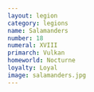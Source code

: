 ```yaml
---
layout: legion
category: legions
name: Salamanders
number: 18
numeral: XVIII
primarch: Vulkan
homeworld: Nocturne
loyalty: Loyal
image: salamanders.jpg
---
```

